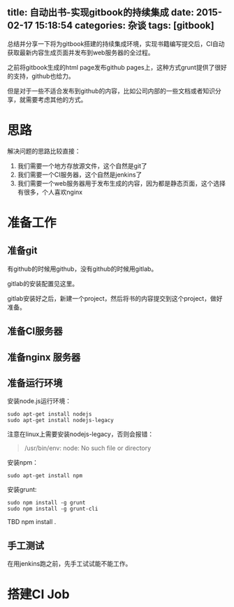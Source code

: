 title: 自动出书-实现gitbook的持续集成
date: 2015-02-17 15:18:54
categories: 杂谈
tags: [gitbook]
---

总结并分享一下将为gitbook搭建的持续集成环境，实现书籍编写提交后，CI自动获取最新内容生成页面并发布到web服务器的全过程。

<!--more-->

之前将gitbook生成的html page发布github pages上，这种方式grunt提供了很好的支持，github也给力。

但是对于一些不适合发布到github的内容，比如公司内部的一些文档或者知识分享，就需要考虑其他的方式。

# 思路

解决问题的思路比较直接：

1. 我们需要一个地方存放源文件，这个自然是git了
2. 我们需要一个CI服务器，这个自然是jenkins了
3. 我们需要一个web服务器用于发布生成的内容，因为都是静态页面，这个选择有很多，个人喜欢nginx

# 准备工作

## 准备git

有github的时候用github，没有github的时候用gitlab。

gitlab的安装配置见这里。

gitlab安装好之后，新建一个project，然后将书的内容提交到这个project，做好准备。

## 准备CI服务器

## 准备nginx 服务器

## 准备运行环境

安装node.js运行环境：

	sudo apt-get install nodejs
	sudo apt-get install nodejs-legacy

注意在linux上需要安装nodejs-legacy，否则会报错：

> /usr/bin/env: node: No such file or directory

安装npm：

	sudo apt-get install npm

安装grunt:

	sudo npm install -g grunt
	sudo npm install -g grunt-cli

TBD
	npm install .

## 手工测试

在用jenkins跑之前，先手工试试能不能工作。



# 搭建CI Job


